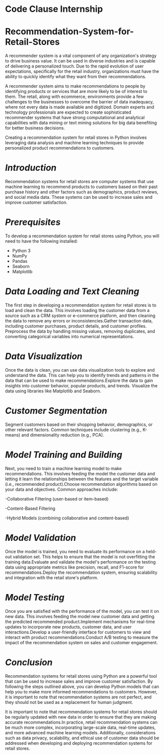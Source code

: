 # Code Clause Internship
# Recommendation-System-for-Retail-Stores
A recommender system is a vital component of any organization's strategy to drive business value. It can be used in diverse industries and is capable of delivering a personalized touch. Due to the rapid evolution of user expectations, specifically for the retail industry, organizations must have the ability to quickly identify what they want from their recommendations.

A recommender system aims to make recommendations to people by identifying products or services that are more likely to be of interest to them. The retail, along with ecommerce, environments provide a few challenges to the businesses to overcome the barrier of data inadequacy, where not every data is made available and digitized. Domain experts and technology professionals are expected to create sophisticated recommender systems that have strong computational and analytical capabilities with data mining or text mining solutions for big data benefiting for better business decisions.

Creating a recommendation system for retail stores in Python involves leveraging data analysis and machine learning techniques to provide personalized product recommendations to customers.

# *Introduction*
Recommendation systems for retail stores are computer systems that use machine learning to recommend products to customers based on their past purchase history and other factors such as demographics, product reviews, and social media data. These systems can be used to increase sales and improve customer satisfaction.

# *Prerequisites*
To develop a recommendation system for retail stores using Python, you will need to have the following installed:

* Python 3
* NumPy
* Pandas
* Seaborn
* Matplotlib

# *Data Loading and Text Cleaning*
The first step in developing a recommendation system for retail stores is to load and clean the data. This involves loading the customer data from a source such as a CRM system or e-commerce platform, and then cleaning the data to remove any errors or inconsistencies.Gather transaction data, including customer purchases, product details, and customer profiles.
Preprocess the data by handling missing values, removing duplicates, and converting categorical variables into numerical representations.

# *Data Visualization*
Once the data is clean, you can use data visualization tools to explore and understand the data. This can help you to identify trends and patterns in the data that can be used to make recommendations.Explore the data to gain insights into customer behavior, popular products, and trends.
Visualize the data using libraries like Matplotlib and Seaborn.

# *Customer Segmentation*
Segment customers based on their shopping behavior, demographics, or other relevant factors. Common techniques include clustering (e.g., K-means) and dimensionality reduction (e.g., PCA).

# *Model Training and Building*
Next, you need to train a machine learning model to make recommendations. This involves feeding the model the customer data and letting it learn the relationships between the features and the target variable (i.e., recommended product).Choose recommendation algorithms based on your data and objectives. Common approaches include:

-Collaborative Filtering (user-based or item-based)

-Content-Based Filtering

-Hybrid Models (combining collaborative and content-based)


# *Model Validation*
Once the model is trained, you need to evaluate its performance on a held-out validation set. This helps to ensure that the model is not overfitting the training data.Evaluate and validate the model's performance on the testing data using appropriate metrics like precision, recall, and F1-score for recommendations.Deploy the recommendation system, ensuring scalability and integration with the retail store's platform.

# *Model Testing*
Once you are satisfied with the performance of the model, you can test it on new data. This involves feeding the model new customer data and getting the predicted recommended product.Implement mechanisms for real-time updates to incorporate new products, customer data, and user interactions.Develop a user-friendly interface for customers to view and interact with product recommendations.Conduct A/B testing to measure the impact of the recommendation system on sales and customer engagement.

# *Conclusion*

Recommendation systems for retail stores using Python are a powerful tool that can be used to increase sales and improve customer satisfaction. By following the steps outlined above, you can develop Python models that can help you to make more informed recommendations to customers. However, it is important to note that recommendation systems are not perfect, and they should not be used as a replacement for human judgment.

It is important to note that recommendation systems for retail stores should be regularly updated with new data in order to ensure that they are making accurate recommendations.In practice, retail recommendation systems can be much more complex, incorporating large-scale data, real-time updates, and more advanced machine learning models. Additionally, considerations such as data privacy, scalability, and ethical use of customer data should be addressed when developing and deploying recommendation systems for retail stores.

